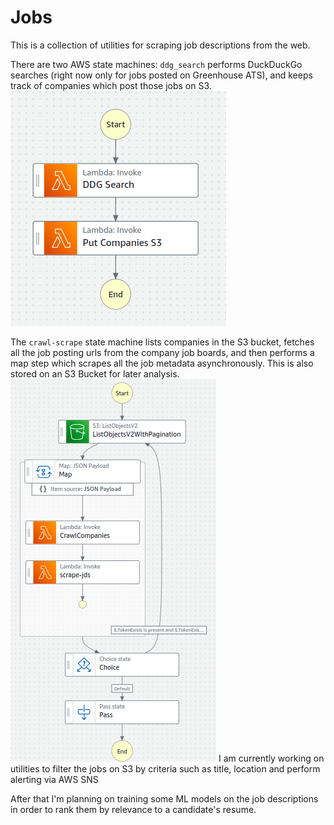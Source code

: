 # Jobs
This is a collection of utilities for scraping job descriptions from the web.

There are two AWS state machines: `ddg_search`  performs DuckDuckGo searches (right now only for jobs posted on Greenhouse ATS), and keeps track of companies which post those jobs on S3.
![Image](state_machines/ddg-search.png)

The `crawl-scrape` state machine lists companies in the S3 bucket, fetches all the job posting urls from the company job boards, and then performs a map step which scrapes all the job metadata asynchronously. This is also stored on an S3 Bucket for later analysis.
![Image](state_machines/crawl-scrape-v2.png)
I am currently working on utilities to filter the jobs on S3 by criteria such as title, location and perform alerting via AWS SNS

After that I'm planning on training some ML models on the job descriptions in order to rank them by relevance to a candidate's resume.